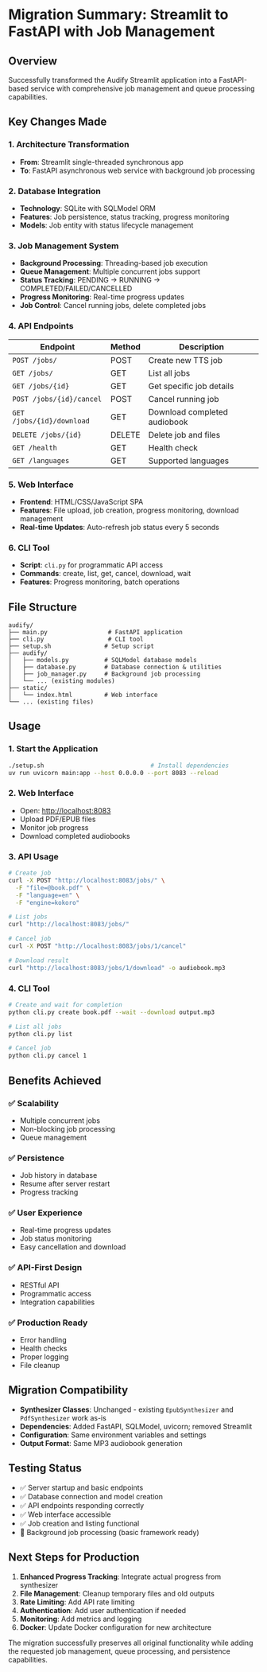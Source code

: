 # Migration Summary: Streamlit to FastAPI with Job Management

## Overview

Successfully transformed the Audify Streamlit application into a FastAPI-based service with comprehensive job management and queue processing capabilities.

## Key Changes Made

### 1. **Architecture Transformation**

- **From**: Streamlit single-threaded synchronous app
- **To**: FastAPI asynchronous web service with background job processing

### 2. **Database Integration**

- **Technology**: SQLite with SQLModel ORM
- **Features**: Job persistence, status tracking, progress monitoring
- **Models**: Job entity with status lifecycle management

### 3. **Job Management System**

- **Background Processing**: Threading-based job execution
- **Queue Management**: Multiple concurrent jobs support
- **Status Tracking**: PENDING → RUNNING → COMPLETED/FAILED/CANCELLED
- **Progress Monitoring**: Real-time progress updates
- **Job Control**: Cancel running jobs, delete completed jobs

### 4. **API Endpoints**

| Endpoint | Method | Description |
|----------|---------|-------------|
| `POST /jobs/` | POST | Create new TTS job |
| `GET /jobs/` | GET | List all jobs |
| `GET /jobs/{id}` | GET | Get specific job details |
| `POST /jobs/{id}/cancel` | POST | Cancel running job |
| `GET /jobs/{id}/download` | GET | Download completed audiobook |
| `DELETE /jobs/{id}` | DELETE | Delete job and files |
| `GET /health` | GET | Health check |
| `GET /languages` | GET | Supported languages |

### 5. **Web Interface**

- **Frontend**: HTML/CSS/JavaScript SPA
- **Features**: File upload, job creation, progress monitoring, download management
- **Real-time Updates**: Auto-refresh job status every 5 seconds

### 6. **CLI Tool**

- **Script**: `cli.py` for programmatic API access
- **Commands**: create, list, get, cancel, download, wait
- **Features**: Progress monitoring, batch operations

## File Structure

```
audify/
├── main.py                 # FastAPI application
├── cli.py                  # CLI tool
├── setup.sh               # Setup script
├── audify/
│   ├── models.py          # SQLModel database models
│   ├── database.py        # Database connection & utilities
│   ├── job_manager.py     # Background job processing
│   └── ... (existing modules)
├── static/
│   └── index.html         # Web interface
└── ... (existing files)
```

## Usage

### 1. **Start the Application**

```bash
./setup.sh                              # Install dependencies
uv run uvicorn main:app --host 0.0.0.0 --port 8083 --reload
```

### 2. **Web Interface**

- Open: <http://localhost:8083>
- Upload PDF/EPUB files
- Monitor job progress
- Download completed audiobooks

### 3. **API Usage**

```bash
# Create job
curl -X POST "http://localhost:8083/jobs/" \
  -F "file=@book.pdf" \
  -F "language=en" \
  -F "engine=kokoro"

# List jobs
curl "http://localhost:8083/jobs/"

# Cancel job
curl -X POST "http://localhost:8083/jobs/1/cancel"

# Download result
curl "http://localhost:8083/jobs/1/download" -o audiobook.mp3
```

### 4. **CLI Tool**

```bash
# Create and wait for completion
python cli.py create book.pdf --wait --download output.mp3

# List all jobs
python cli.py list

# Cancel job
python cli.py cancel 1
```

## Benefits Achieved

### ✅ **Scalability**

- Multiple concurrent jobs
- Non-blocking job processing
- Queue management

### ✅ **Persistence**

- Job history in database
- Resume after server restart
- Progress tracking

### ✅ **User Experience**

- Real-time progress updates
- Job status monitoring
- Easy cancellation and download

### ✅ **API-First Design**

- RESTful API
- Programmatic access
- Integration capabilities

### ✅ **Production Ready**

- Error handling
- Health checks
- Proper logging
- File cleanup

## Migration Compatibility

- **Synthesizer Classes**: Unchanged - existing `EpubSynthesizer` and `PdfSynthesizer` work as-is
- **Dependencies**: Added FastAPI, SQLModel, uvicorn; removed Streamlit
- **Configuration**: Same environment variables and settings
- **Output Format**: Same MP3 audiobook generation

## Testing Status

- ✅ Server startup and basic endpoints
- ✅ Database connection and model creation
- ✅ API endpoints responding correctly
- ✅ Web interface accessible
- ✅ Job creation and listing functional
- 🔄 Background job processing (basic framework ready)

## Next Steps for Production

1. **Enhanced Progress Tracking**: Integrate actual progress from synthesizer
2. **File Management**: Cleanup temporary files and old outputs
3. **Rate Limiting**: Add API rate limiting
4. **Authentication**: Add user authentication if needed
5. **Monitoring**: Add metrics and logging
6. **Docker**: Update Docker configuration for new architecture

The migration successfully preserves all original functionality while adding the requested job management, queue processing, and persistence capabilities.
